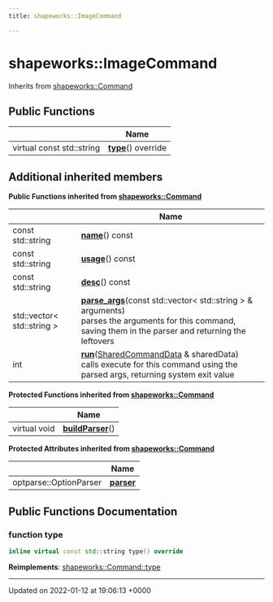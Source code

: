 ```yaml
---
title: shapeworks::ImageCommand

---
```


# shapeworks::ImageCommand





Inherits from [shapeworks::Command](../Classes/classshapeworks_1_1Command.md)

## Public Functions

|                | Name           |
| -------------- | -------------- |
| virtual const std::string | **[type](../Classes/classshapeworks_1_1ImageCommand.md#function-type)**() override |

## Additional inherited members

**Public Functions inherited from [shapeworks::Command](../Classes/classshapeworks_1_1Command.md)**

|                | Name           |
| -------------- | -------------- |
| const std::string | **[name](../Classes/classshapeworks_1_1Command.md#function-name)**() const |
| const std::string | **[usage](../Classes/classshapeworks_1_1Command.md#function-usage)**() const |
| const std::string | **[desc](../Classes/classshapeworks_1_1Command.md#function-desc)**() const |
| std::vector< std::string > | **[parse_args](../Classes/classshapeworks_1_1Command.md#function-parse-args)**(const std::vector< std::string > & arguments)<br>parses the arguments for this command, saving them in the parser and returning the leftovers  |
| int | **[run](../Classes/classshapeworks_1_1Command.md#function-run)**([SharedCommandData](../Classes/structshapeworks_1_1SharedCommandData.md) & sharedData)<br>calls execute for this command using the parsed args, returning system exit value  |

**Protected Functions inherited from [shapeworks::Command](../Classes/classshapeworks_1_1Command.md)**

|                | Name           |
| -------------- | -------------- |
| virtual void | **[buildParser](../Classes/classshapeworks_1_1Command.md#function-buildparser)**() |

**Protected Attributes inherited from [shapeworks::Command](../Classes/classshapeworks_1_1Command.md)**

|                | Name           |
| -------------- | -------------- |
| optparse::OptionParser | **[parser](../Classes/classshapeworks_1_1Command.md#variable-parser)**  |


## Public Functions Documentation

### function type

```cpp
inline virtual const std::string type() override
```


**Reimplements**: [shapeworks::Command::type](../Classes/classshapeworks_1_1Command.md#function-type)


-------------------------------

Updated on 2022-01-12 at 19:06:13 +0000